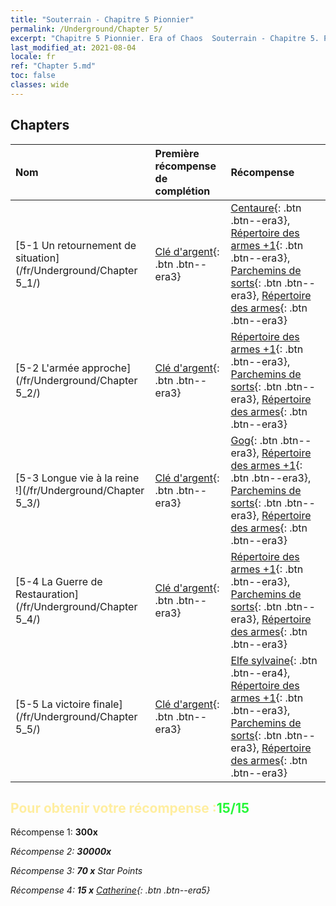 ```yaml
---
title: "Souterrain - Chapitre 5 Pionnier"
permalink: /Underground/Chapter 5/
excerpt: "Chapitre 5 Pionnier. Era of Chaos  Souterrain - Chapitre 5. Pionnier"
last_modified_at: 2021-08-04
locale: fr
ref: "Chapter 5.md"
toc: false
classes: wide
---
```


## Chapters

  | Nom |  Première récompense de complétion | Récompense |
  |:------------|:------------|:------------| 
  | [5-1 Un retournement de situation](/fr/Underground/Chapter 5_1/) | [Clé d'argent](/ItemsFR/con_693/){: .btn .btn--era3} | [Centaure](/ItemsFR/unt_199/){: .btn .btn--era3}, [Répertoire des armes +1](/ItemsFR/mat_25/){: .btn .btn--era3}, [Parchemins de sorts](/ItemsFR/con_694/){: .btn .btn--era3}, [Répertoire des armes](/ItemsFR/mat_18/){: .btn .btn--era3} |
  | [5-2 L'armée approche](/fr/Underground/Chapter 5_2/) | [Clé d'argent](/ItemsFR/con_693/){: .btn .btn--era3} | [Répertoire des armes +1](/ItemsFR/mat_25/){: .btn .btn--era3}, [Parchemins de sorts](/ItemsFR/con_694/){: .btn .btn--era3}, [Répertoire des armes](/ItemsFR/mat_18/){: .btn .btn--era3} |
  | [5-3 Longue vie à la reine !](/fr/Underground/Chapter 5_3/) | [Clé d'argent](/ItemsFR/con_693/){: .btn .btn--era3} | [Gog](/ItemsFR/unt_227/){: .btn .btn--era3}, [Répertoire des armes +1](/ItemsFR/mat_25/){: .btn .btn--era3}, [Parchemins de sorts](/ItemsFR/con_694/){: .btn .btn--era3}, [Répertoire des armes](/ItemsFR/mat_18/){: .btn .btn--era3} |
  | [5-4 La Guerre de Restauration](/fr/Underground/Chapter 5_4/) | [Clé d'argent](/ItemsFR/con_693/){: .btn .btn--era3} | [Répertoire des armes +1](/ItemsFR/mat_25/){: .btn .btn--era3}, [Parchemins de sorts](/ItemsFR/con_694/){: .btn .btn--era3}, [Répertoire des armes](/ItemsFR/mat_18/){: .btn .btn--era3} |
  | [5-5 La victoire finale](/fr/Underground/Chapter 5_5/) | [Clé d'argent](/ItemsFR/con_693/){: .btn .btn--era3} | [Elfe sylvaine](/ItemsFR/unt_201/){: .btn .btn--era4}, [Répertoire des armes +1](/ItemsFR/mat_25/){: .btn .btn--era3}, [Parchemins de sorts](/ItemsFR/con_694/){: .btn .btn--era3}, [Répertoire des armes](/ItemsFR/mat_18/){: .btn .btn--era3} |


## <span style="color: #ffeea0">Pour obtenir votre récompense :</span><span style="color: #27f73a">15/15</span>

 Récompense 1:  **300x** <i class="fas fa-gem"/>

 Récompense 2:  **30000x** <i class="fas fa-coins"/>

 Récompense 3: **70 x** Star Points

 Récompense 4: **15 x** [Catherine](/ItemsFR/her_361/){: .btn .btn--era5}

